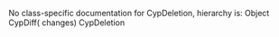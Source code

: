 No class-specific documentation for CypDeletion, hierarchy is: 
Object
  CypDiff( changes)
    CypDeletion
